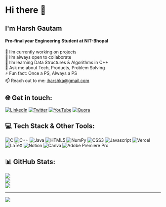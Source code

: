 

<!--
**iharshka/iharshka** is a ✨ _special_ ✨ repository because its `README.md` (this file) appears on your GitHub profile. -->

# Hi there 👋
## I'm Harsh Gautam
#### Pre-final year Engineering Student at NIT-Bhopal
🔭 I’m currently working on projects<br>
👯 I’m always open to collaborate <br>
🌱 I’m learning Data Structures & Algorithms in C++<br>
💬 Ask me about Tech, Products, Problem Solving<br>
⚡ Fun fact: Once a PS, Always a PS<br>
📫 Reach out to me: iharshka@gmail.com


## 🌐 Get in touch:
[![LinkedIn](https://img.shields.io/badge/LinkedIn-%230077B5.svg?logo=linkedin&logoColor=white)](https://linkedin.com/in/iharshka) [![Twitter](https://img.shields.io/badge/Twitter-%231DA1F2.svg?logo=Twitter&logoColor=white)](https://twitter.com/iharshka) [![YouTube](https://img.shields.io/badge/YouTube-%23FF0000.svg?logo=YouTube&logoColor=white)](https://youtube.com/@iharshka) [![Quora](https://img.shields.io/badge/Quora-%23B92B27.svg?logo=Quora&logoColor=white)](https://quora.com/profile/Harsh-Gautam-Kanha)

## 💻 Tech Stack & Other Tools:
![C](https://img.shields.io/badge/c-%2300599C.svg?style=flat&logo=c&logoColor=white) ![C++](https://img.shields.io/badge/c++-%2300599C.svg?style=flat&logo=c%2B%2B&logoColor=white) ![Java](https://img.shields.io/badge/java-%23ED8B00.svg?style=flat&logo=java&logoColor=white) ![HTML5](https://img.shields.io/badge/html5-%23E34F26.svg?style=flat&logo=html5&logoColor=white) ![NumPy](https://img.shields.io/badge/numpy-%23013243.svg?style=flat&logo=numpy&logoColor=white) ![CSS3](https://img.shields.io/badge/css3-%231572B6.svg?style=flat&logo=css3&logoColor=white) ![Javascript](https://img.shields.io/badge/java-%23ED8B00.svg?style=flat&logo=java&logoColor=white) ![Vercel](https://img.shields.io/badge/vercel-%23000000.svg?style=flat&logo=vercel&logoColor=white) ![LaTeX](https://img.shields.io/badge/latex-%23008080.svg?style=flat&logo=latex&logoColor=white) ![Notion](https://img.shields.io/badge/Notion-%23000000.svg?style=flat&logo=notion&logoColor=white)  ![Canva](https://img.shields.io/badge/Canva-%2300C4CC.svg?style=flat&logo=Canva&logoColor=white) ![Adobe Premiere Pro](https://img.shields.io/badge/Adobe%20Premiere%20Pro-9999FF.svg?style=flat&logo=Adobe%20Premiere%20Pro&logoColor=white) 
## 📊 GitHub Stats:
![](https://github-readme-stats.vercel.app/api?username=iharshka&theme=dark&hide_border=false&include_all_commits=false&count_private=false)<br/>
![](https://github-readme-streak-stats.herokuapp.com/?user=iharshka&theme=dark&hide_border=false)<br/>
![](https://github-readme-stats.vercel.app/api/top-langs/?username=iharshka&theme=dark&hide_border=false&include_all_commits=false&count_private=false&layout=compact)

---
[![](https://visitcount.itsvg.in/api?id=iharshka&icon=0&color=0)](https://visitcount.itsvg.in)

<!-- ### 🐦 Latest Tweet
[![](https://gtce.itsvg.in/api?username=iharshka)](https://github.com/VishwaGauravIn/github-twitter-card-embed)

### ✍️ Upgrade yourself
![](https://quotes-github-readme.vercel.app/api?type=horizontal&theme=radical)

### 🔝 Top Contributed Repo
![](https://github-contributor-stats.vercel.app/api?username=iharshka&limit=5&theme=dark&combine_all_yearly_contributions=true) -->
